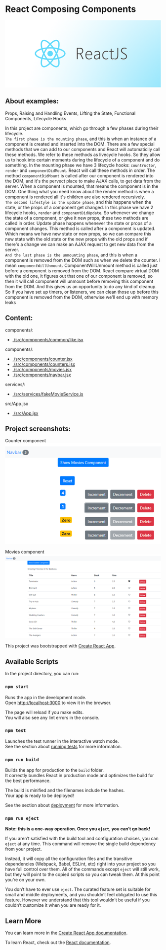 # React Composing Components

![React.js](./images/reactjs.png)

## About examples:

Props, Raising and Handling Events, Lifting the State, Functional Components, Lifecycle Hooks<br>

In this project are components, which go through a few phases during their lifecycle. <br>
`The first phase is the mounting phase`, and this is when an instance of a component is created and inserted into the DOM. There are a few special methods that we can add to our components and React will automaticlly call these methods. We refer to these methods as livecycle hooks. So they allow us to hook into certain moments during the lifecycle of a component and do something. In the mounting phase we have 3 lifecycle hooks: `countructor`, `render` and `componentDidMount`. React will call these methods in order. The method `componentDidMount` is called after our component is rendered into the DOM, and it's the pervect place to make AJAX calls, to get data from the server. When a component is mounted, that means the component is in the DOM. One thing what you need know about the render method is when a component is rendered all it's children are also rendered recursively.
<br>
`The second lifestyle is the update phase`, and this happens when the state, or the props of a component get changed. In this phase we have 2 lifecycle hooks, `render` and `componentDidUpdate`. So whenever we change the state of a component, or give it new props, these two methods are called in order. Update phase happens whenever the state or props of a component changes. This method is called after a component is updated. Which means we have new state or new props, so we can compare this new state with the old state or the new props with the old props and if there's a change we can make an AJAX request to get new data from the server.<br>
`And the last phase is the unmounting phase`, and this is when a component is removed from the DOM such as when we delete the counter. I mean `componentWillUnmount`. ComponentWillUnmount method is called just before a component is removed from the DOM. React compare virtual DOM with the old one, it figures out that one of our component is removed, so then it will call component will unmount before removing this component from the DOM. And this gives us an opportunity to do any kind of cleanup. So if you have set up timers, or listeners, we can clean those up before this component is removed from the DOM, otherwise we'll end up with memory leaks<br>

## Content:

components/:

- [./src/components/common/like.jsx](./src/components/common/like.jsx)

components/:

- [./src/components/counter.jsx](./src/components/counter.jsx)
- [./src/components/counters.jsx](./src/components/counters.jsx)
- [./src/components/movies.jsx](./src/components/movies.jsx)
- [./src/components/navbar.jsx](./src/components/navbar.jsx)

services/:

- [./src/services/fakeMovieService.js](./src/services/fakeMovieService.js)

src/App.jsx

- [./src/App.jsx](./src/App.jsx)

## Project screenshots:

Counter component<br>
![Counter component](./images/1-counter-component/1.png)

Movies component<br>
![Movies component](./images/2-movies-component/1.png)

This project was bootstrapped with [Create React App](https://github.com/facebook/create-react-app).

## Available Scripts

In the project directory, you can run:

### `npm start`

Runs the app in the development mode.<br>
Open [http://localhost:3000](http://localhost:3000) to view it in the browser.

The page will reload if you make edits.<br>
You will also see any lint errors in the console.

### `npm test`

Launches the test runner in the interactive watch mode.<br>
See the section about [running tests](https://facebook.github.io/create-react-app/docs/running-tests) for more information.

### `npm run build`

Builds the app for production to the `build` folder.<br>
It correctly bundles React in production mode and optimizes the build for the best performance.

The build is minified and the filenames include the hashes.<br>
Your app is ready to be deployed!

See the section about [deployment](https://facebook.github.io/create-react-app/docs/deployment) for more information.

### `npm run eject`

**Note: this is a one-way operation. Once you `eject`, you can’t go back!**

If you aren’t satisfied with the build tool and configuration choices, you can `eject` at any time. This command will remove the single build dependency from your project.

Instead, it will copy all the configuration files and the transitive dependencies (Webpack, Babel, ESLint, etc) right into your project so you have full control over them. All of the commands except `eject` will still work, but they will point to the copied scripts so you can tweak them. At this point you’re on your own.

You don’t have to ever use `eject`. The curated feature set is suitable for small and middle deployments, and you shouldn’t feel obligated to use this feature. However we understand that this tool wouldn’t be useful if you couldn’t customize it when you are ready for it.

## Learn More

You can learn more in the [Create React App documentation](https://facebook.github.io/create-react-app/docs/getting-started).

To learn React, check out the [React documentation](https://reactjs.org/).
